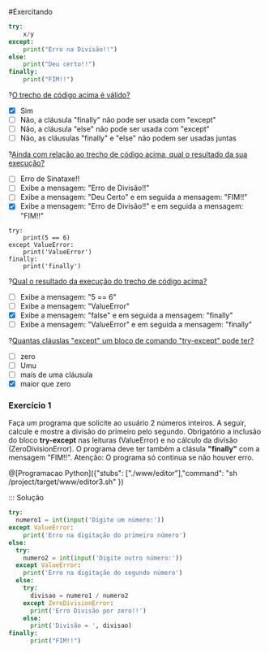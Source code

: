 #Exercitando

``` python
try:
    x/y
except:
    print("Erro na Divisão!!")
else:    
    print("Deu certo!!")
finally:    
    print("FIM!!")
```
?[O trecho de código acima é válido?](single)
-[X] Sim
-[ ] Não, a cláusula "finally" não pode ser usada com "except" 
-[ ] Não, a cláusula "else" não pode ser usada com "except"
-[ ] Não, as cláusulas "finally" e "else" não podem ser usadas juntas

?[Ainda com relação ao trecho de código acima, qual o resultado da sua execução?](single)
-[ ] Erro de Sinataxe!!
-[ ] Exibe a mensagem: "Erro de Divisão!!" 
-[ ] Exibe a mensagem: "Deu Certo" e em seguida a mensagem: "FIM!!"
-[x] Exibe a mensagem: "Erro de Divisão!!" e em seguida a mensagem: "FIM!!"

``` phyton
try:
    print(5 == 6)
except ValueError:
    print('ValueError')
finally:
    print('finally')
``` 
?[Qual o resultado da execução do trecho de código acima?](single)
-[ ] Exibe a mensagem: "5 == 6"
-[ ] Exibe a mensagem: "ValueError" 
-[x] Exibe a mensagem: "false" e em seguida a mensagem: "finally"
-[ ] Exibe a mensagem: "ValueError" e em seguida a mensagem: "finally"

?[Quantas cláuslas "except" um bloco de comando "try-except" pode ter?](single)
-[ ] zero
-[ ] Umu
-[ ] mais de uma cláusula
-[x] maior que zero

### <b> Exercício 1 </b>
Faça um programa que solicite ao usuário 2 números inteiros. A seguir, calcule e mostre a divisão do primeiro pelo segundo. 
Obrigatório a inclusão do bloco **try-except** nas leituras (ValueError) e no cálculo da divisão (ZeroDivisionError). O programa deve ter também a clásula **"finally"** com a mensagem "FIM!!". Atenção: O programa só continua se não houver erro.

@[Programacao Python]({"stubs": ["./www/editor"],"command": "sh /project/target/www/editor3.sh" })

::: Solução
``` python
try:
  numero1 = int(input('Digite um número:'))
except ValueError:
    print('Erro na digitação do primeiro número')
else:    
  try:
    numero2 = int(input('Digite outro número:'))
  except ValueError:
    print('Erro na digitação do segundo número')
  else:
    try:  
      divisao = numero1 / numero2
    except ZeroDivisionError:
      print('Erro Divisão por zero!!')   
    else:    
      print('Divisão = ', divisao)  
finally:
      print("FIM!!")  
```
